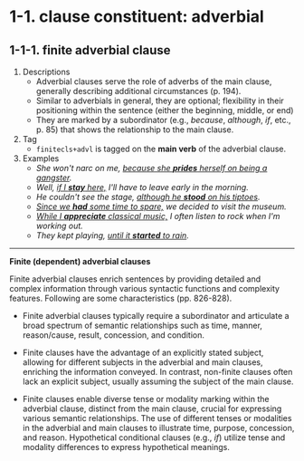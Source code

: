 # 1-1. clause constituent: adverbial

## 1-1-1. finite adverbial clause 

1. Descriptions
    - Adverbial clauses serve the role of adverbs of the main clause, generally describing additional circumstances (p. 194). 
    - Similar to adverbials in general, they are optional; flexibility in their positioning within the sentence (either the beginning, middle, or end)
    - They are marked by a subordinator (e.g., *because*, *although*, *if*, etc., p. 85) that shows the relationship to the main clause.
2. Tag
    - `finitecls+advl` is tagged on the **main verb** of the adverbial clause.
3. Examples
    - *She won't narc on me, <ins>because she **prides** herself on being a gangster</ins>.*
    - *Well, <ins>if I **stay** here,</ins> I'll have to leave early in the morning.*
    - *He couldn't see the stage, <ins>although he **stood** on his tiptoes</ins>.*
    - *<ins>Since we **had** some time to spare,</ins> we decided to visit the museum.*
    - *<ins>While I **appreciate** classical music,</ins> I often listen to rock when I'm working out.*
    - *They kept playing, <ins>until it **started** to rain</ins>.* 

---

**Finite (dependent) adverbial clauses**

Finite adverbial clauses enrich sentences by providing detailed and complex information through various syntactic functions and complexity features. Following are some characteristics (pp. 826-828).

- Finite adverbial clauses typically require a subordinator and articulate a broad spectrum of semantic relationships such as time, manner, reason/cause, result, concession, and condition.

- Finite clauses have the advantage of an explicitly stated subject, allowing for different subjects in the adverbial and main clauses, enriching the information conveyed. In contrast, non-finite clauses often lack an explicit subject, usually assuming the subject of the main clause.

- Finite clauses enable diverse tense or modality marking within the adverbial clause, distinct from the main clause, crucial for expressing various semantic relationships. The use of different tenses or modalities in the adverbial and main clauses to illustrate time, purpose, concession, and reason. Hypothetical conditional clauses (e.g., *if*) utilize tense and modality differences to express hypothetical meanings.

